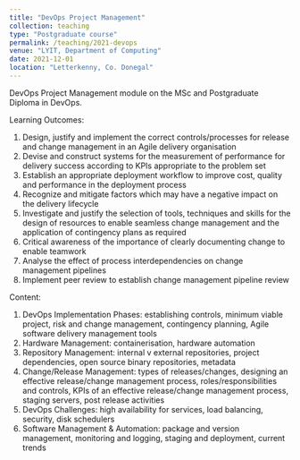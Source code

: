 ```yaml
---
title: "DevOps Project Management"
collection: teaching
type: "Postgraduate course"
permalink: /teaching/2021-devops
venue: "LYIT, Department of Computing"
date: 2021-12-01
location: "Letterkenny, Co. Donegal"
---
```


DevOps Project Management module on the MSc and Postgraduate Diploma in DevOps.

Learning Outcomes:
1. Design, justify and implement the correct controls/processes for release and change management in an Agile delivery organisation
2. Devise and construct systems for the measurement of performance for delivery success according to KPIs appropriate to the problem set
3. Establish an appropriate deployment workflow to improve cost, quality and performance in the deployment process
4. Recognize and mitigate factors which may have a negative impact on the delivery lifecycle
5. Investigate and justify the selection of tools, techniques and skills for the design of resources to enable seamless change management and the application of contingency plans as required
6. Critical awareness of the importance of clearly documenting change to enable teamwork
7. Analyse the effect of process interdependencies on change management pipelines
8. Implement peer review to establish change management pipeline review

Content:
1. DevOps Implementation Phases: establishing controls, minimum viable project, risk and change management, contingency planning, Agile software delivery management tools
2. Hardware Management: containerisation, hardware automation
3. Repository Management: internal v external repositories, project dependencies, open source binary repositories, metadata
4. Change/Release Management: types of releases/changes, designing an effective release/change management process, roles/responsibilities and controls, KPIs of an effective release/change management process, staging servers, post release activities
5. DevOps Challenges: high availability for services, load balancing, security, disk schedulers
6. Software Management & Automation: package and version management, monitoring and logging, staging and deployment, current trends

